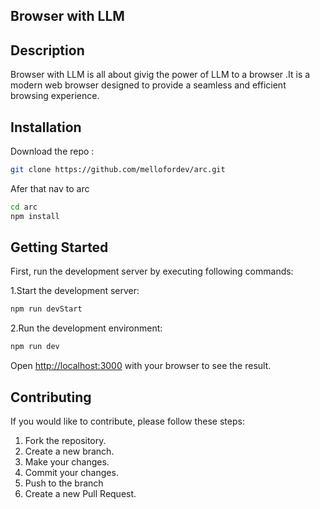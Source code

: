 ## Browser with LLM

## Description

Browser with LLM is all about givig the power of LLM to a browser .It is a modern web browser designed to provide a seamless and efficient browsing experience.

## Installation

Download the repo :

```bash
git clone https://github.com/mellofordev/arc.git
```

Afer that nav to arc

```bash
cd arc
npm install
```

## Getting Started

First, run the development server by executing following commands:

1.Start the development server:

```bash
npm run devStart
```

2.Run the development environment:

```bash
npm run dev
```

Open [http://localhost:3000](http://localhost:3000) with your browser to see the result.

## Contributing

If you would like to contribute, please follow these steps:

1. Fork the repository.
2. Create a new branch.
3. Make your changes.
4. Commit your changes.
5. Push to the branch
6. Create a new Pull Request.
